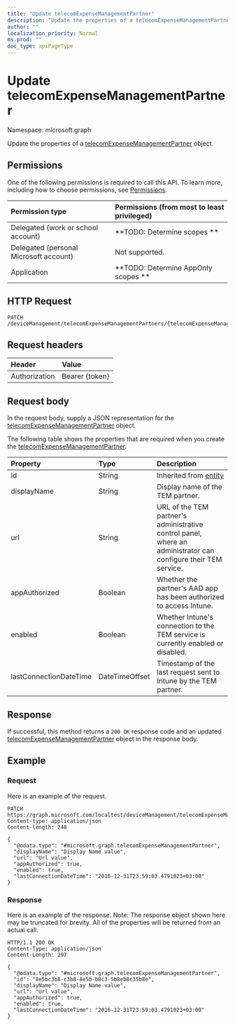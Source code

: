 ```yaml
---
title: "Update telecomExpenseManagementPartner"
description: "Update the properties of a telecomExpenseManagementPartner object."
author: ""
localization_priority: Normal
ms.prod: ""
doc_type: apiPageType
---
```


# Update telecomExpenseManagementPartner

Namespace: microsoft.graph

Update the properties of a [telecomExpenseManagementPartner](../resources/telecomexpensemanagementpartner.md) object.

## Permissions
One of the following permissions is required to call this API. To learn more, including how to choose permissions, see [Permissions](/concepts/permissions-reference.md).

|Permission type|Permissions (from most to least privileged)|
|:---|:---|
|Delegated (work or school account)|**TODO: Determine scopes **|
|Delegated (personal Microsoft account)|Not supported.|
|Application|**TODO: Determine AppOnly scopes **|

## HTTP Request
<!-- {
  "blockType": "ignored"
}
-->
``` http
PATCH /deviceManagement/telecomExpenseManagementPartners/{telecomExpenseManagementPartnerId}
```

## Request headers
|Header|Value|
|:---|:---|
|Authorization|Bearer {token}|

## Request body
In the request body, supply a JSON representation for the [telecomExpenseManagementPartner](../resources/telecomexpensemanagementpartner.md) object.

The following table shows the properties that are required when you create the [telecomExpenseManagementPartner](../resources/telecomexpensemanagementpartner.md).

|Property|Type|Description|
|:---|:---|:---|
|id|String| Inherited from [entity](../resources/entity.md)|
|displayName|String|Display name of the TEM partner.|
|url|String|URL of the TEM partner's administrative control panel, where an administrator can configure their TEM service.|
|appAuthorized|Boolean|Whether the partner's AAD app has been authorized to access Intune.|
|enabled|Boolean|Whether Intune's connection to the TEM service is currently enabled or disabled.|
|lastConnectionDateTime|DateTimeOffset|Timestamp of the last request sent to Intune by the TEM partner.|



## Response
If successful, this method returns a `200 OK` response code and an updated [telecomExpenseManagementPartner](../resources/telecomexpensemanagementpartner.md) object in the response body.

## Example

### Request
Here is an example of the request.
<!-- {
  "blockType": "request",
  "name": "update_telecomexpensemanagementpartner"
}
-->
``` http
PATCH https://graph.microsoft.com/localtest/deviceManagement/telecomExpenseManagementPartners/{telecomExpenseManagementPartnerId}
Content-type: application/json
Content-length: 248

{
  "@odata.type": "#microsoft.graph.telecomExpenseManagementPartner",
  "displayName": "Display Name value",
  "url": "Url value",
  "appAuthorized": true,
  "enabled": true,
  "lastConnectionDateTime": "2016-12-31T23:59:03.4791023+03:00"
}
```

### Response
Here is an example of the response. Note: The response object shown here may be truncated for brevity. All of the properties will be returned from an actual call.
<!-- {
  "blockType": "response",
  "truncated": true
}
-->
``` http
HTTP/1.1 200 OK
Content-Type: application/json
Content-Length: 297

{
  "@odata.type": "#microsoft.graph.telecomExpenseManagementPartner",
  "id": "8e5bc3b8-c3b8-8e5b-b8c3-5b8eb8c35b8e",
  "displayName": "Display Name value",
  "url": "Url value",
  "appAuthorized": true,
  "enabled": true,
  "lastConnectionDateTime": "2016-12-31T23:59:03.4791023+03:00"
}
```

